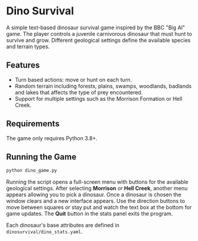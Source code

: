 # Dino Survival

A simple text-based dinosaur survival game inspired by the BBC "Big Al" game. The player controls a juvenile carnivorous dinosaur that must hunt to survive and grow. Different geological settings define the available species and terrain types.

## Features

- Turn based actions: move or hunt on each turn.
- Random terrain including forests, plains, swamps, woodlands, badlands and lakes that affects the type of prey encountered.
- Support for multiple settings such as the Morrison Formation or Hell Creek.

## Requirements

The game only requires Python 3.8+.

## Running the Game

```bash
python dino_game.py
```

Running the script opens a full-screen menu with buttons for the available
geological settings. After selecting **Morrison** or **Hell Creek**, another
menu appears allowing you to pick a dinosaur. Once a dinosaur is chosen the
window clears and a new interface appears. Use the direction buttons to move
between squares or stay put and watch the text box at the bottom for game
updates. The **Quit** button in the stats panel exits the program.

Each dinosaur's base attributes are defined in `dinosurvival/dino_stats.yaml`.
